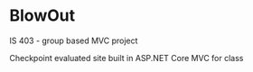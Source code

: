 # BlowOut
IS 403 - group based MVC project

Checkpoint evaluated site built in ASP.NET Core MVC for class
